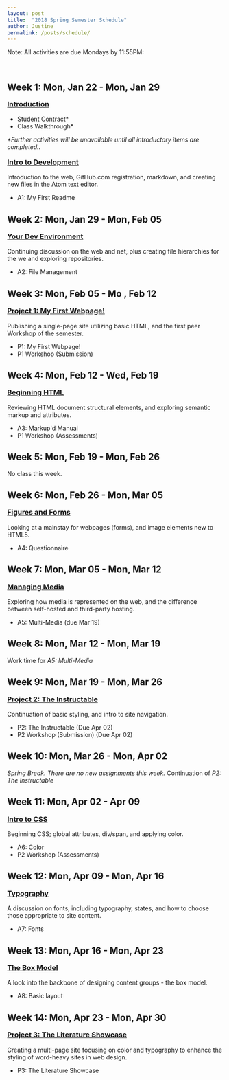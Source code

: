 ```yaml
---
layout: post
title:  "2018 Spring Semester Schedule"
author: Justine
permalink: /posts/schedule/
---
```

<style>
  h3 {
    margin-top: 1em;
  }
</style>

<p><span class="label label-info">Note:</span> All activities are due Mondays by 11:55PM:</p>

<br />

## Week 1: Mon, Jan 22 - Mon, Jan 29
### <span class="caret-right"></span><a href="/docs/welcome/">Introduction</a>
- Student Contract*
- Class Walkthrough*

_*Further activities will be unavailable until all introductory items are completed.._

### <span class="caret-right"></span><a href="/docs/topic-01/">Intro to Development</a>
Introduction to the web, GitHub.com registration, markdown, and creating new files in the Atom text editor.
- A1: My First Readme

<div class="divider"></div>

## Week 2: Mon, Jan 29 - Mon, Feb 05
### <span class="caret-right"></span><a href="/docs/topic-02/">Your Dev Environment</a>
Continuing discussion on the web and net, plus creating file hierarchies for the we and exploring repositories.
- A2: File Management

<div class="divider"></div>

## Week 3: Mon, Feb 05 - Mo , Feb 12
### <span class="caret-right"></span><a href="/docs/topic-03/">Project 1: My First Webpage!</a>
Publishing a single-page site utilizing basic HTML, and the first peer Workshop of the semester.
- P1: My First Webpage!
- P1 Workshop (Submission)

<div class="divider"></div>

## Week 4: Mon, Feb 12 - Wed, Feb 19
### <span class="caret-right"></span><a href="/docs/topic-04/">Beginning HTML</a>
Reviewing HTML document structural elements, and exploring semantic markup and attributes.
- A3: Markup'd Manual
- P1 Workshop (Assessments)

<div class="divider"></div>

## Week 5: Mon, Feb 19 - Mon, Feb 26
No class this week.

<div class="divider"></div>

## Week 6: Mon, Feb 26 - Mon, Mar 05
### <span class="caret-right"></span><a href="/docs/topic-06/">Figures and Forms</a>
Looking at a mainstay for webpages (forms), and image elements new to HTML5.
- A4: Questionnaire

<div class="divider"></div>

## Week 7: Mon, Mar 05 - Mon, Mar 12
### <span class="caret-right"></span><a href="/docs/topic-07/">Managing Media</a>
Exploring how media is represented on the web, and the difference between self-hosted and third-party hosting.
- A5: Multi-Media (due Mar 19)

<div class="divider"></div>

## Week 8: Mon, Mar 12 - Mon, Mar 19
Work time for _A5: Multi-Media_

<div class="divider"></div>

## Week 9: Mon, Mar 19 - Mon, Mar 26
### <span class="caret-right"></span><a href="/docs/topic-08/">Project 2: The Instructable</a>
Continuation of basic styling, and intro to site navigation.
- P2: The Instructable (Due Apr 02)
- P2 Workshop (Submission) (Due Apr 02)


## Week 10: Mon, Mar 26 - Mon, Apr 02
_Spring Break. There are no new assignments this week._
Continuation of _P2: The Instructable_

<div class="divider"></div>


## Week 11: Mon, Apr 02 - Apr 09
### <span class="caret-right"></span><a href="/docs/topic-09/">Intro to CSS</a>
Beginning CSS; global attributes, div/span, and applying color.
- A6: Color
- P2 Workshop (Assessments)

<div class="divider"></div>

## Week 12: Mon, Apr 09 - Mon, Apr 16
### <span class="caret-right"></span><a href="/docs/topic-09/">Typography</a>
A discussion on fonts, including typography, states, and how to choose those appropriate to site content.
- A7: Fonts

<div class="divider"></div>

## Week 13: Mon, Apr 16 - Mon, Apr 23
### <span class="caret-right"></span><a href="/docs/topic-10/">The Box Model</a>
A look into the backbone of designing content groups - the box model.
- A8: Basic layout

<div class="divider"></div>

## Week 14: Mon, Apr 23 - Mon, Apr 30
### <span class="caret-right"></span><a href="/docs/topic-11/">Project 3: The Literature Showcase</a>
Creating a multi-page site focusing on color and typography to enhance the styling of word-heavy sites in web design.
- P3: The Literature Showcase


<!--<div class="divider"></div>

## Week 15: Mon, Apr 30 - Mon, May 07
### <span class="caret-right"></span><a href="/docs/topic-12/">Responsive Web Design</a>
Looking at the responsive web design, and how to create sites that perform on different bowsers, sizes, and devices.
- A9: Being Responsive-ble
- P3 Workshop (Assessments)

<div class="divider"></div>

## Finals: Mon, May 07 - Fri, May 14
### <span class="caret-right"></span><a href="/docs/topic-13/">Layout Design</a>
The course concludes with a brief exploration of curent design trends.
- A10: Parallax Scrolling
- Participation Credit Calculated
- Late Work
- Extra Credit-->

<!--<div class="divider"></div>

### <span class="caret-right"></span><a href="/docs/topic-14/">Project 4: The Profile Site</a>
Include a short sentence about upcoming topic here. It should include basic details and descriptions.
- P4: The Profile Site
- P4 Workshop (Submission)

<div class="divider"></div>

## Week 16: Wed, May 09
### <span class="caret-right"></span><a href="/docs/finals/">Finals</a>
Include a short sentence about upcoming topic here. It should include basic details and descriptions.
- P4 Workshop (Assessments)
- Participation Credit Calculated
- Late Work
- Extra Credit-->
